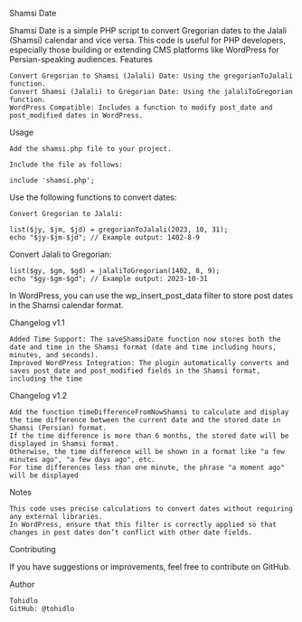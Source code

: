 Shamsi Date

Shamsi Date is a simple PHP script to convert Gregorian dates to the Jalali (Shamsi) calendar and vice versa. This code is useful for PHP developers, especially those building or extending CMS platforms like WordPress for Persian-speaking audiences.
Features

    Convert Gregorian to Shamsi (Jalali) Date: Using the gregorianToJalali function.
    Convert Shamsi (Jalali) to Gregorian Date: Using the jalaliToGregorian function.
    WordPress Compatible: Includes a function to modify post_date and post_modified dates in WordPress.

Usage

    Add the shamsi.php file to your project.

    Include the file as follows:

    include 'shamsi.php';

Use the following functions to convert dates:

    Convert Gregorian to Jalali:

    list($jy, $jm, $jd) = gregorianToJalali(2023, 10, 31);
    echo "$jy-$jm-$jd"; // Example output: 1402-8-9

Convert Jalali to Gregorian:

    list($gy, $gm, $gd) = jalaliToGregorian(1402, 8, 9);
    echo "$gy-$gm-$gd"; // Example output: 2023-10-31

In WordPress, you can use the wp_insert_post_data filter to store post dates in the Shamsi calendar format.

Changelog v1.1

    Added Time Support: The saveShamsiDate function now stores both the date and time in the Shamsi format (date and time including hours, minutes, and seconds).
    Improved WordPress Integration: The plugin automatically converts and saves post_date and post_modified fields in the Shamsi format, including the time

Changelog v1.2

    Add the function timeDifferenceFromNowShamsi to calculate and display the time difference between the current date and the stored date in Shamsi (Persian) format.
    If the time difference is more than 6 months, the stored date will be displayed in Shamsi format.
    Otherwise, the time difference will be shown in a format like "a few minutes ago", "a few days ago", etc.
    For time differences less than one minute, the phrase "a moment ago" will be displayed

Notes

    This code uses precise calculations to convert dates without requiring any external libraries.
    In WordPress, ensure that this filter is correctly applied so that changes in post dates don’t conflict with other date fields.

Contributing

If you have suggestions or improvements, feel free to contribute on GitHub.

Author

    Tohidlo
    GitHub: @tohidlo
